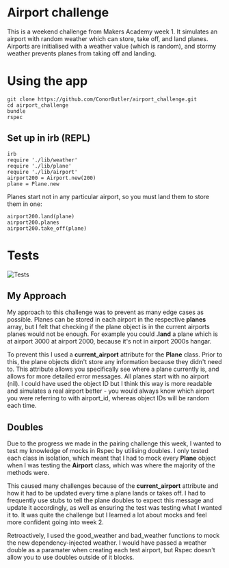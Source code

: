 # Airport challenge

This is a weekend challenge from Makers Academy week 1. It simulates an airport with random weather which can store, take off, and land planes. Airports are initialised with a weather value (which is random), and stormy weather prevents planes from taking off and landing.

# Using the app

```
git clone https://github.com/ConorButler/airport_challenge.git
cd airport_challenge
bundle
rspec
```

## Set up in irb (REPL)

```
irb
require './lib/weather'
require './lib/plane'
require './lib/airport'
airport200 = Airport.new(200)
plane = Plane.new
```

Planes start not in any particular airport, so you must land them to store them in one:

```
airport200.land(plane)
airport200.planes
airport200.take_off(plane)
```

# Tests

![Tests](https://i.gyazo.com/44a4de0bc5112c24054f80a60a104769.png)

## My Approach

My approach to this challenge was to prevent as many edge cases as possible. Planes can be stored in each airport in the respective **planes** array, but I felt that checking if the plane object is in the current airports planes would not be enough. For example you could **.land** a plane which is at airport 3000 at airport 2000, because it's not in airport 2000s hangar.

To prevent this I used a **current_airport** attribute for the **Plane** class. Prior to this, the plane objects didn't store any information because they didn't need to. This attribute allows you specifically see where a plane currently is, and allows for more detailed error messages. All planes start with no airport (nil). I could have used the object ID but I think this way is more readable and simulates a real airport better - you would always know which airport you were referring to with airport_id, whereas object IDs will be random each time.

## Doubles

Due to the progress we made in the pairing challenge this week, I wanted to test my knowledge of mocks in Rspec by utilising doubles. I only tested each class in isolation, which meant that I had to mock every **Plane** object when I was testing the **Airport** class, which was where the majority of the methods were.

This caused many challenges because of the **current_airport** attribute and how it had to be updated every time a plane lands or takes off. I had to frequently use stubs to tell the plane doubles to expect this message and update it accordingly, as well as ensuring the test was testing what I wanted it to. It was quite the challenge but I learned a lot about mocks and feel more confident going into week 2.

Retroactively, I used the good_weather and bad_weather functions to mock the new dependency-injected weather. I would have passed a weather double as a paramater when creating each test airport, but Rspec doesn't allow you to use doubles outside of it blocks.
